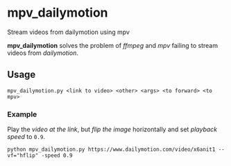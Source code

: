 # mpv_dailymotion
Stream videos from dailymotion using mpv

**mpv_dailymotion** solves the problem of *ffmpeg* and *mpv* failing to stream videos from *dailymotion*. 

## Usage

```
mpv_dailymotion.py <link to video> <other> <args> <to forward> <to mpv>
``` 

### Example
Play the *video at the link*, but *flip the image* horizontally and set *playback speed* to `0.9`.
```
python mpv_dailymotion.py https://www.dailymotion.com/video/x6anit1 --vf="hflip" -speed 0.9
```
